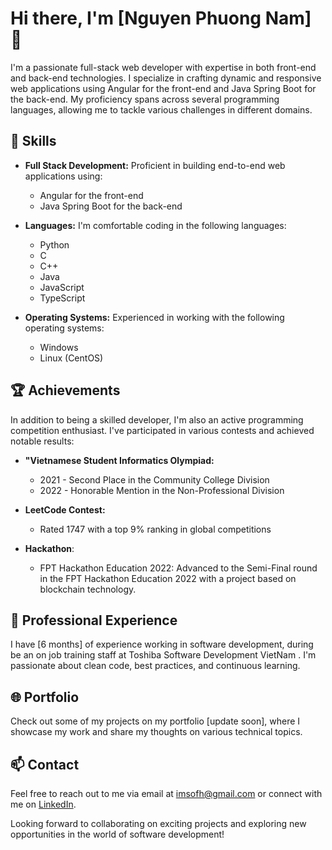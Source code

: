 # Hi there, I'm [Nguyen Phuong Nam] 👋

I'm a passionate full-stack web developer with expertise in both front-end and back-end technologies. I specialize in crafting dynamic and responsive web applications using Angular for the front-end and Java Spring Boot for the back-end. My proficiency spans across several programming languages, allowing me to tackle various challenges in different domains.

## 🚀 Skills

- **Full Stack Development:** Proficient in building end-to-end web applications using:
  - Angular for the front-end
  - Java Spring Boot for the back-end

- **Languages:** I'm comfortable coding in the following languages:
  - Python
  - C
  - C++
  - Java
  - JavaScript
  - TypeScript

- **Operating Systems:** Experienced in working with the following operating systems:
  - Windows
  - Linux (CentOS)

## 🏆 Achievements

In addition to being a skilled developer, I'm also an active programming competition enthusiast. I've participated in various contests and achieved notable results:

- **"Vietnamese Student Informatics Olympiad:**
  - 2021 - Second Place in the Community College Division
  - 2022 - Honorable Mention in the Non-Professional Division

- **LeetCode Contest:**
  - Rated 1747 with a top 9% ranking in global competitions

- **Hackathon**:
  - FPT Hackathon Education 2022: Advanced to the Semi-Final round in the FPT Hackathon Education 2022 with a project based on blockchain technology.

## 💼 Professional Experience

I have [6 months] of experience working in software development, during be an on job training staff at Toshiba Software Development VietNam . I'm passionate about clean code, best practices, and continuous learning.

## 🌐 Portfolio

Check out some of my projects on my portfolio [update soon], where I showcase my work and share my thoughts on various technical topics.

## 📫 Contact

Feel free to reach out to me via email at [imsofh@gmail.com](mailto:imsofh@gmail.com) or connect with me on [LinkedIn]([https://www.linkedin.com/in/your-profile-link/](https://www.linkedin.com/in/nguyen-nam-84a7b0216/)).

Looking forward to collaborating on exciting projects and exploring new opportunities in the world of software development!
